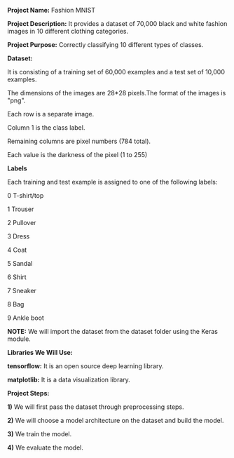 **Project Name:** Fashion MNIST

**Project Description:** It provides a dataset of 70,000 black and white fashion images in 10 different clothing categories.

**Project Purpose:** Correctly classifying 10 different types of classes.

**Dataset:**

It is consisting of a training set of 60,000 examples and a test set of 10,000 examples.

The dimensions of the images are 28*28 pixels.The format of the images is "png".

Each row is a separate image.

Column 1 is the class label.

Remaining columns are pixel numbers (784 total).

Each value is the darkness of the pixel (1 to 255)

**Labels**

Each training and test example is assigned to one of the following labels:

0 T-shirt/top

1 Trouser

2 Pullover

3 Dress

4 Coat

5 Sandal

6 Shirt

7 Sneaker

8 Bag

9 Ankle boot

**NOTE:** We will import the dataset from the dataset folder using the Keras module.

**Libraries We Will Use:**

**tensorflow:** It is an open source deep learning library.

**matplotlib:** It is a data visualization library.

**Project Steps:**

**1)** We will first pass the dataset through preprocessing steps.

**2)** We will choose a model architecture on the dataset and build the model.

**3)** We train the model.

**4)** We evaluate the model.
